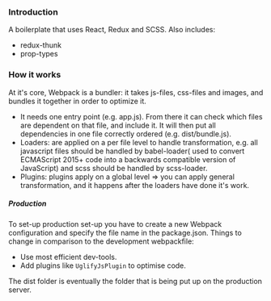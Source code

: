 ### Introduction
A boilerplate that uses React, Redux and SCSS. Also includes:

- redux-thunk
- prop-types


### How it works
At it's core, Webpack is a bundler: it takes js-files, css-files and images, and bundles it together in order to optimize it.

- It needs one entry point (e.g. app.js). From there it can check which files are dependent on that file, and include it. It will then put all dependencies in one file correctly ordered (e.g. dist/bundle.js).
- Loaders: are applied on a per file level to handle transformation, e.g. all javascript files should be handled by babel-loader( used to convert ECMAScript 2015+ code into a backwards compatible version of JavaScript) and scss should be handled by scss-loader.
- Plugins: plugins apply on a global level => you can apply general transformation, and it happens after the loaders have done it's work.

#####  Production
To set-up production set-up you have to create a new Webpack configuration and specify the file name in the package.json. Things to change in comparison to the development webpackfile:
- Use most efficient dev-tools.
- Add plugins like `UglifyJsPlugin` to optimise code.  

The dist folder is eventually the folder that is being put up on the production server.
